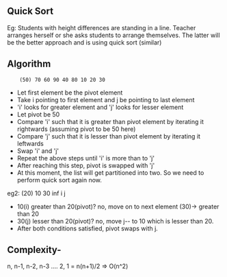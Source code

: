 ## Quick Sort
Eg: Students with height differences are standing in a line.
Teacher arranges herself or she asks students to arrange themselves.
The latter will be the better approach and is using quick sort (similar)

## Algorithm
        (50) 70 60 90 40 80 10 20 30
* Let first element be the pivot element
* Take i pointing to first element and j be pointing to last element
* 'i' looks for greater element and 'j' looks for lesser element
* Let pivot be 50 
* Compare 'i' such that it is greater than pivot element by iterating it rightwards (assuming pivot to be 50 here)
* Compare 'j' such that it is lesser than pivot element by iterating it leftwards
* Swap 'i' and 'j'
* Repeat the above steps until 'i' is more than to 'j'
* After reaching this step, pivot is swapped with 'j'
* At this moment, the list will get partitioned into two. So we need to perform quick sort again now.

eg2:  (20) 10 30   inf 
            i  j
    
* 10(i) greater than 20(pivot)? no, move on to next element (30)-> greater than 20
* 30(j) lesser than 20(pivot)? no, move j-- to 10 which is lesser than 20. 
* After both conditions satisfied, pivot swaps with j. 



## Complexity- 
n, n-1, n-2, n-3 .... 2, 1 = n(n+1)/2  =>  O(n^2)